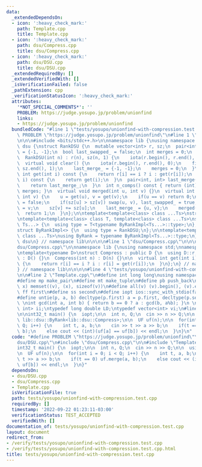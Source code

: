 ```yaml
---
data:
  _extendedDependsOn:
  - icon: ':heavy_check_mark:'
    path: Template.cpp
    title: Template.cpp
  - icon: ':heavy_check_mark:'
    path: dsu/Compress.cpp
    title: dsu/Compress.cpp
  - icon: ':heavy_check_mark:'
    path: dsu/DSU.cpp
    title: dsu/DSU.cpp
  _extendedRequiredBy: []
  _extendedVerifiedWith: []
  _isVerificationFailed: false
  _pathExtension: cpp
  _verificationStatusIcon: ':heavy_check_mark:'
  attributes:
    '*NOT_SPECIAL_COMMENTS*': ''
    PROBLEM: https://judge.yosupo.jp/problem/unionfind
    links:
    - https://judge.yosupo.jp/problem/unionfind
  bundledCode: "#line 1 \"tests/yosupo/unionfind-with-compression.test.cpp\"\n#define\
    \ PROBLEM \"https://judge.yosupo.jp/problem/unionfind\"\n#line 1 \"dsu/DSU.cpp\"\
    \n\n\n#include <bits/stdc++.h>\n\nnamespace lib {\nusing namespace std;\nnamespace\
    \ dsu {\nstruct RankDSU {\n  mutable vector<int> r, sz;\n  pair<int, int> last_merge_\
    \ = {-1, -1};\n  bool last_swapped_ = false;\n  int merges = 0;\n  RankDSU() {}\n\
    \  RankDSU(int n) : r(n), sz(n, 1) {\n    iota(r.begin(), r.end(), 0);\n  }\n\
    \  virtual void clear() {\n    iota(r.begin(), r.end(), 0);\n    fill(sz.begin(),\
    \ sz.end(), 1);\n    last_merge_ = {-1, -1};\n    merges = 0;\n  }\n  virtual\
    \ int get(int i) const {\n    return r[i] == i ? i : get(r[i]);\n  }\n  int operator[](int\
    \ i) const {\n    return get(i);\n  }\n  pair<int, int> last_merge() const {\n\
    \    return last_merge_;\n  }\n  int n_comps() const { return (int)r.size() -\
    \ merges; }\n  virtual void merged(int u, int v) {}\n  virtual int merge(int u,\
    \ int v) {\n    u = get(u), v = get(v);\n    if(u == v) return 0;\n    last_swapped_\
    \ = false;\n    if(sz[u] > sz[v]) swap(u, v), last_swapped_ = true;\n    r[u]\
    \ = v;\n    sz[v] += sz[u];\n    last_merge_ = {u, v};\n    merged(u, v);\n  \
    \  return 1;\n  }\n};\n\ntemplate<template<class> class ...Ts>\nstruct ByRankImpl;\n\
    \ntemplate<template<class> class T, template<class> class ...Ts>\nstruct ByRankImpl<T,\
    \ Ts...> {\n  using type = T<typename ByRankImpl<Ts...>::type>;\n};\n\ntemplate<>\n\
    struct ByRankImpl<> {\n  using type = RankDSU;\n};\n\ntemplate<template<class>\
    \ class ...Ts>\nusing ByRank = typename ByRankImpl<Ts...>::type;\n} // namespace\
    \ dsu\n} // namespace lib\n\n\n\n#line 1 \"dsu/Compress.cpp\"\n\n\n#line 4 \"\
    dsu/Compress.cpp\"\n\nnamespace lib {\nusing namespace std;\nnamespace dsu {\n\
    \ntemplate<typename D>\nstruct Compress : public D {\n  using D::r;\n\n  Compress()\
    \ : D() {}\n  Compress(int n) : D(n) {}\n\n  virtual int get(int i) const override\
    \ {\n    return r[i] == i ? i : r[i] = get(r[i]);\n  }\n};\n} // namespace dsu\n\
    } // namespace lib\n\n\n\n#line 4 \"tests/yosupo/unionfind-with-compression.test.cpp\"\
    \n\n#line 2 \"Template.cpp\"\n#define int long long\nusing namespace std;\n \n\
    #define mp make_pair\n#define mt make_tuple\n#define pb push_back\n#define ms(v,\
    \ x) memset((v), (x), sizeof(v))\n#define all(v) (v).begin(), (v).end()\n#define\
    \ ff first\n#define ss second\n#define iopt ios::sync_with_stdio(false); cin.tie(0)\n\
    #define untie(p, a, b) decltype(p.first) a = p.first, decltype(p.second) b = p.second\n\
    \ \nint gcd(int a, int b) { return b == 0 ? a : gcd(b, a%b); }\n \ntypedef pair<int,\
    \ int> ii;\ntypedef long double LD;\ntypedef vector<int> vi;\n#line 6 \"tests/yosupo/unionfind-with-compression.test.cpp\"\
    \n\nint32_t main() {\n  iopt;\n\n  int n, Q;\n  cin >> n >> Q;\n\n  using UF =\
    \ lib::dsu::ByRank<lib::dsu::Compress>;\n\n  UF uf(n);\n\n  for(int i = 0; i <\
    \ Q; i++) {\n    int t, a, b;\n    cin >> t >> a >> b;\n    if(t == 0) uf.merge(a,\
    \ b);\n    else cout << (int)(uf[a] == uf[b]) << endl;\n  }\n}\n"
  code: "#define PROBLEM \"https://judge.yosupo.jp/problem/unionfind\"\n#include \"\
    dsu/DSU.cpp\"\n#include \"dsu/Compress.cpp\"\n\n#include \"Template.cpp\"\n\n\
    int32_t main() {\n  iopt;\n\n  int n, Q;\n  cin >> n >> Q;\n\n  using UF = lib::dsu::ByRank<lib::dsu::Compress>;\n\
    \n  UF uf(n);\n\n  for(int i = 0; i < Q; i++) {\n    int t, a, b;\n    cin >>\
    \ t >> a >> b;\n    if(t == 0) uf.merge(a, b);\n    else cout << (int)(uf[a] ==\
    \ uf[b]) << endl;\n  }\n}"
  dependsOn:
  - dsu/DSU.cpp
  - dsu/Compress.cpp
  - Template.cpp
  isVerificationFile: true
  path: tests/yosupo/unionfind-with-compression.test.cpp
  requiredBy: []
  timestamp: '2022-09-22 01:23:11-03:00'
  verificationStatus: TEST_ACCEPTED
  verifiedWith: []
documentation_of: tests/yosupo/unionfind-with-compression.test.cpp
layout: document
redirect_from:
- /verify/tests/yosupo/unionfind-with-compression.test.cpp
- /verify/tests/yosupo/unionfind-with-compression.test.cpp.html
title: tests/yosupo/unionfind-with-compression.test.cpp
---
```

